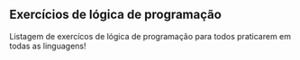 ## Exercícios de lógica de programação

Listagem de exercícos de lógica de programação para todos praticarem em todas as linguagens!
